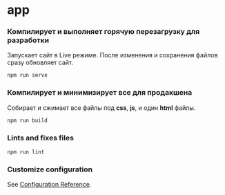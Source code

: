 # app

### Компилирует и выполняет горячую перезагрузку для разработки
  Запускает сайт в Live режиме. После изменения и сохранения файлов сразу обновляет сайт.
```
npm run serve
```

### Компилирует и минимизирует все для продакшена
  Собирает и сжимает все файлы под __css__, __js__, и один __html__ файлы.
```
npm run build
```

### Lints and fixes files
```
npm run lint
```

### Customize configuration
See [Configuration Reference](https://cli.vuejs.org/config/).
